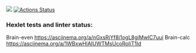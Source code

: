<a href="https://codeclimate.com/github/9lceHb/frontend-project-44/maintainability"><img src="https://api.codeclimate.com/v1/badges/cc96e54550ae9ba358fa/maintainability" /></a>
[![Actions Status](https://github.com/9lceHb/frontend-project-44/workflows/hexlet-check/badge.svg)](https://github.com/9lceHb/frontend-project-44/actions)
### Hexlet tests and linter status:
Brain-even
https://asciinema.org/a/nGxsRjYf8i1ogL8giMwIC7uui
Brain-calc
https://asciinema.org/a/1WBxwHlAIUWTMsUcoRoIiT1Id
